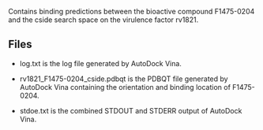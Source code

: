 Contains binding predictions between the bioactive compound F1475-0204 and the cside search space on the virulence factor rv1821.

## Files

- log.txt is the log file generated by AutoDock Vina.

- rv1821_F1475-0204_cside.pdbqt is the PDBQT file generated by AutoDock Vina containing the orientation and binding location of F1475-0204.

- stdoe.txt is the combined STDOUT and STDERR output of AutoDock Vina.

